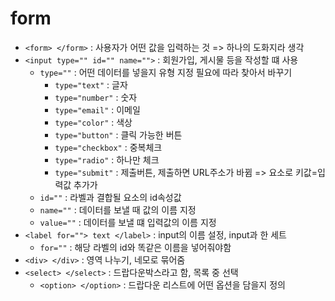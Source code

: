 # form
- `<form> </form>` : 사용자가 어떤 값을 입력하는 것 => 하나의 도화지라 생각
- `<input type="" id="" name="">` : 회원가입, 게시물 등을 작성할 떄 사용
    - `type=""` : 어떤 데이터를 넣을지 유형 지정 필요에 따라 찾아서 바꾸기
        - `type="text"` : 글자
        - `type="number"` : 숫자
        - `type="email"` : 이메일
        - `type="color"` : 색상
        - `type="button"` : 클릭 가능한 버튼
        - `type="checkbox"` : 중복체크
        - `type="radio"` : 하나만 체크
        - `type="submit"` : 제출버튼, 제출하면 URL주소가 바뀜 => 요소로 키값=입력값 추가가
    - `id=""` : 라벨과 결합될 요소의 id속성값
    - `name=""` : 데이터를 보낼 때 값의 이름 지정
    - `value=""` : 데이터를 보낼 떄 입력값의 이름 지정
- `<label for=""> text </label>` : input의 이름 설정, input과 한 세트
    - `for=""` : 해당 라벨의 id와 똑같은 이름을 넣어줘야함
- `<div> </div>` : 영역 나누기, 네모로 묶어줌
- `<select> </select>` : 드랍다운박스라고 함, 목록 중 선택
    - `<option> </option>` : 드랍다운 리스트에 어떤 옵션을 담을지 정의